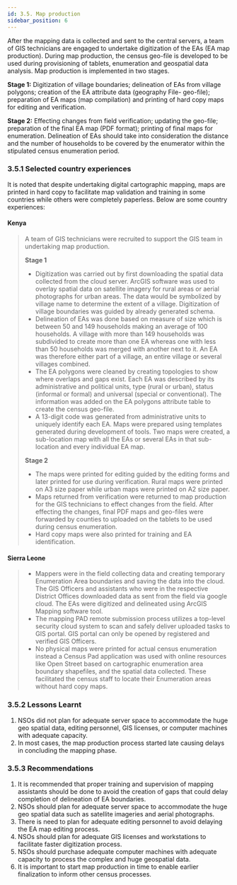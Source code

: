```yaml
---
id: 3.5. Map production
sidebar_position: 6
---
```


After the mapping data is collected and sent to the central servers, a team of GIS technicians are engaged to undertake digitization of the EAs (EA map production). During map production, the census geo-file is developed to be used during provisioning of tablets, enumeration and geospatial data analysis. Map production is implemented in two stages. 

**Stage 1:** Digitization of village boundaries; delineation of EAs from village polygons; creation of the EA attribute data (geography File- geo-file); preparation of EA maps (map compilation) and printing of hard copy maps for editing and verification. 

**Stage 2:** Effecting changes from field verification; updating the geo-file; preparation of the final EA map (PDF format); printing of final maps for enumeration.
Delineation of EAs should take into consideration the distance and the number of households to be covered by the enumerator within the stipulated census enumeration period. 

### 3.5.1	Selected country experiences
It is noted that despite undertaking digital cartographic mapping, maps are printed in hard copy to facilitate map validation and training in some countries while others were completely paperless. Below are some country experiences:

#### Kenya
>A team of GIS technicians were recruited to support the GIS team in undertaking map production.
>
>**Stage 1**
>
>- Digitization was carried out by first downloading the spatial data collected from the cloud server. ArcGIS software was used to overlay spatial data on satellite imagery for rural areas or aerial photographs for urban areas.  The data would be symbolized by village name to determine the extent of a village. Digitization of village boundaries was guided by already generated schema. 
>- Delineation of EAs was done based on measure of size which is between 50 and 149 households making an average of 100 households. A village with more than 149 households was subdivided to create more than one EA whereas one with less than 50 households was merged with another next to it. An EA was therefore either part of a village, an entire village or several villages combined. 
>- The EA polygons were cleaned by creating topologies to show where overlaps and gaps exist. Each EA was described by its administrative and political units, type (rural or urban), status (informal or formal) and universal (special or conventional). The information was added on the EA polygons attribute table to create the census geo-file. 
>- A 13-digit code was generated from administrative units to uniquely identify each EA. Maps were prepared using templates generated during development of tools. Two maps were created, a sub-location map with all the EAs or several EAs in that sub-location and every individual EA map.
>  
>**Stage 2**
>- The maps were printed for editing guided by the editing forms and later printed for use during verification. Rural maps were printed on A3 size paper while urban maps were printed on A2 size paper. 
>- Maps returned from verification were returned to map production for the GIS technicians to effect changes from the field. After effecting the changes, final PDF maps and geo-files were forwarded by counties to uploaded on the tablets to be used during census enumeration. 
>- Hard copy maps were also printed for training and EA identification. 

#### Sierra Leone
>- Mappers were in the field collecting data and creating temporary Enumeration Area boundaries and saving the data into the cloud. The GIS Officers and assistants who were in the respective District Offices downloaded data as sent from the field via google cloud. The EAs were digitized and delineated using ArcGIS Mapping software tool. 
>- The mapping PAD remote submission process utilizes a top-level security cloud system to scan and safely deliver uploaded tasks to GIS portal. GIS portal can only be opened by registered and verified GIS Officers. 
>- No physical maps were printed for actual census enumeration instead a Census Pad application was used with online resources like Open Street based on cartographic enumeration area boundary shapefiles, and the spatial data collected. These facilitated the census staff to locate their Enumeration areas without hard copy maps.

### 3.5.2	Lessons Learnt
1.	NSOs did not plan for adequate server space to accommodate the huge geo spatial data, editing personnel, GIS licenses, or computer machines with adequate capacity. 
2.	In most cases, the map production process started late causing delays in concluding the mapping phase.   

### 3.5.3	Recommendations
1.	It is recommended that proper training and supervision of mapping assistants should be done to avoid the creation of gaps that could delay completion of delineation of EA boundaries. 
2.	NSOs should plan for adequate server space to accommodate the huge geo spatial data such as satellite imageries and aerial photographs. 
3.	There is need to plan for adequate editing personnel to avoid delaying the EA map editing process. 
4.	NSOs should plan for adequate GIS licenses and workstations to facilitate faster digitization process.
5.	NSOs should purchase adequate computer machines  with adequate capacity to process the complex and huge geospatial data. 
6.	It is important to start map production in time to enable earlier finalization to inform other census processes.  
